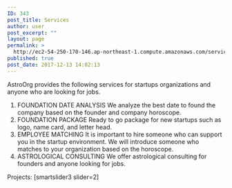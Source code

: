 ```yaml
---
ID: 343
post_title: Services
author: user
post_excerpt: ""
layout: page
permalink: >
  http://ec2-54-250-170-146.ap-northeast-1.compute.amazonaws.com/services/
published: true
post_date: 2017-12-13 14:02:13
---
```

AstroOrg provides the following services for startups organizations and anyone who are looking for jobs.

1. FOUNDATION DATE ANALYSIS
We analyze the best date to found the company based on the founder and company horoscope. 
2. FOUNDATION PACKAGE
Ready to go package for new startups such as logo, name card, and letter head.
3. EMPLOYEE MATCHING
It is important to hire someone who can support you in the startup environment. We will introduce someone who matches to your organization based on the horoscope. 
4. ASTROLOGICAL CONSULTING
We offer astrological consulting for founders and anyone looking for jobs. 

Projects:
[smartslider3 slider=2]
